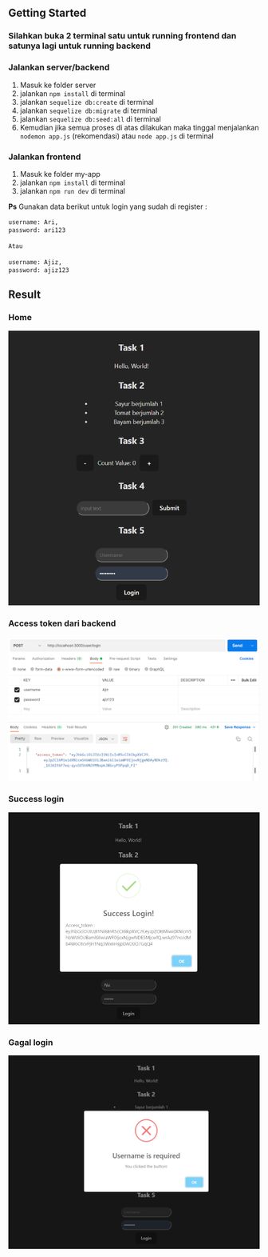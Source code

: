 ## Getting Started

### Silahkan buka 2 terminal satu untuk running frontend dan satunya lagi untuk running backend

### Jalankan server/backend

1. Masuk ke folder server
2. jalankan `npm install` di terminal
3. jalankan `sequelize db:create` di terminal
4. jalankan `sequelize db:migrate` di terminal
5. jalankan `sequelize db:seed:all` di terminal
6. Kemudian jika semua proses di atas dilakukan maka tinggal menjalankan `nodemon app.js` (rekomendasi) atau `node app.js` di terminal

### Jalankan frontend

1. Masuk ke folder my-app
2. jalankan `npm install` di terminal
3. jalankan `npm run dev` di terminal

**Ps**
Gunakan data berikut untuk login yang sudah di register :

    username: Ari,
    password: ari123

    Atau

    username: Ajiz,
    password: ajiz123

## Result

### Home

![Employee data](https://github.com/hendryagustiawan/OTOMO/blob/master/Screenshot%202023-04-02%20150556.png "Home")

### Access token dari backend

![Employee data](https://github.com/hendryagustiawan/OTOMO/blob/master/Screenshot%202023-04-02%20102845.png "Access Token")

### Success login

![Employee data](https://github.com/hendryagustiawan/OTOMO/blob/master/Screenshot%202023-04-02%20150803.png "Success Login")

### Gagal login

![Employee data](https://github.com/hendryagustiawan/OTOMO/blob/master/Screenshot%202023-04-02%20150633.png "Gagal Login")
